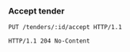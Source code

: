 ### Accept tender

```http
PUT /tenders/:id/accept HTTP/1.1
```

```http
HTTP/1.1 204 No-Content
```
